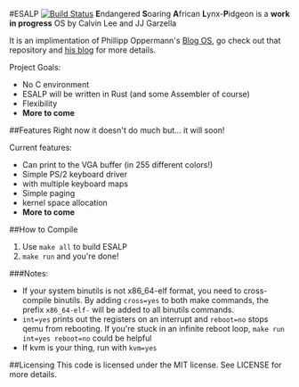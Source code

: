 #ESALP [![Build Status](https://travis-ci.org/ESALP/ESALP-1.svg?branch=master)](https://travis-ci.org/ESALP/ESALP-1)
**E**ndangered **S**oaring **A**frican **L**ynx-**P**idgeon is a **work in progress** OS by Calvin Lee and JJ Garzella

It is an implimentation of Phillipp Oppermann's [Blog OS](https://github.com/phil-opp/blog_os), go check out that repository and [his blog](http://os.phil-opp.com/) for more details.

Project Goals:
+ No C environment
 + ESALP will be written in Rust (and some Assembler of course)
+ Flexibility
+ **More to come**


##Features
Right now it doesn't do much but... it will soon!

Current features:
+ Can print to the VGA buffer (in 255 different colors!)
+ Simple PS/2 keyboard driver
 + with multiple keyboard maps
+ Simple paging
+ kernel space allocation
+ **More to come**

##How to Compile
1. Use `make all` to build ESALP
2. `make run` and you're done!

###Notes:
+ If your system binutils is not x86_64-elf format, you need to cross-compile binutils. By adding `cross=yes` to both make commands, the prefix `x86_64-elf-` will be added to all binutils commands.
+ `int=yes` prints out the registers on an interrupt and `reboot=no` stops qemu from rebooting. If you're stuck in an infinite reboot loop, `make run int=yes reboot=no` could be helpful
+ If kvm is your thing, run with `kvm=yes`

##Licensing
This code is licensed under the MIT license. See LICENSE for more details.
